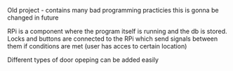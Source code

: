 Old project - contains many bad programming practicies this is gonna be changed in future

RPi is a component where the program itself is running and the db is stored.
Locks and buttons are connected to the RPi which send signals between them
if conditions are met (user has acces to certain location)

Different types of door opeping can be added easily